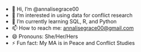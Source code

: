 - 👋 Hi, I’m @annalisegrace00
- 👀 I’m interested in using data for conflict research
- 🌱 I’m currently learning SQL, R, and Python
- 📫 How to reach me: annalisegrace00@gmail.com
- 😄 Pronouns: She/Her/Hers
- ⚡ Fun fact: My MA is in Peace and Conflict Studies 

<!---
annalisegrace00/annalisegrace00 is a ✨ special ✨ repository because its `README.md` (this file) appears on your GitHub profile.
You can click the Preview link to take a look at your changes.
--->

